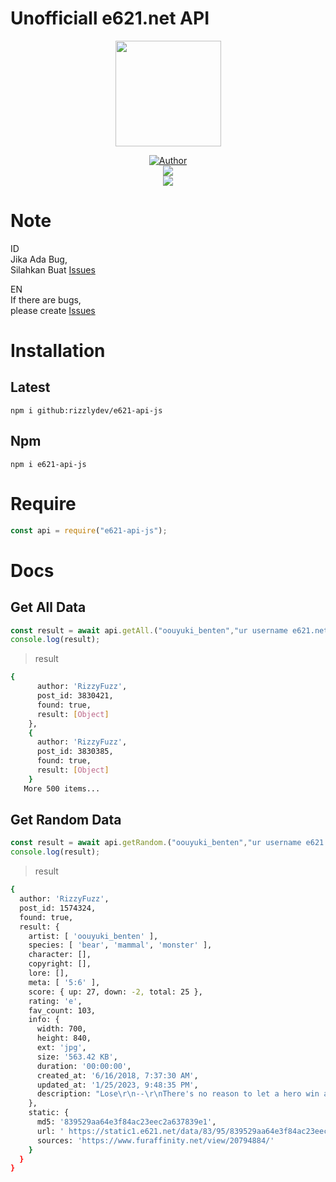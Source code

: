 # Unofficiall e621.net API
<p align="center">
<a target="_blank" href="https://github.com/rizzlydev"><img src="https://avatars.githubusercontent.com/rizzlydev?s=400" alt="" width="169" /></a>
</p>
<p align="center">
<a target="_blank" href="https://github.com/rizzlydev"><img title="Author" src="https://img.shields.io/badge/Author-RizzFuzz-red.svg?style=for-the-badge&logo=github" /></a>
<br>
<a target="_blank" href="//npmjs.com/e621-api-js"><img src="https://img.shields.io/npm/dw/e621-api-js?color=yellow&label=Downloads&logo=npm&style=flat"></a>
<br>
<a target="_blank" href="https://www.npmjs.com/package/e621-api-js?activeTab=versions"><img src="https://img.shields.io/npm/v/e621-api-js?color=green&label=version&logo=npm&style=social"></a>
</p>

# Note

ID<br>
Jika Ada Bug,<br>
Silahkan Buat [Issues](https://github.com/rizzlydev/e621-api-js/issues/new)

EN<br>
If there are bugs,<br>
please create [Issues](https://github.com/rizzlydev/e621-api-js/issues/new)

# Installation

## Latest

`npm i github:rizzlydev/e621-api-js`

## Npm

`npm i e621-api-js`

# Require

```js
const api = require("e621-api-js");
```

# Docs

## Get All Data

```js
const result = await api.getAll.("oouyuki_benten","ur username e621.net","ur apikey e621.net");
console.log(result); 
```
> result
```bash
{
      author: 'RizzyFuzz',
      post_id: 3830421,
      found: true,
      result: [Object]
    },
    {
      author: 'RizzyFuzz',
      post_id: 3830385,
      found: true,
      result: [Object]
    }
   More 500 items...

```

## Get Random Data

```js
const result = await api.getRandom.("oouyuki_benten","ur username e621.net","ur apikey e621.net");
console.log(result); 
```
> result 
```bash
{
  author: 'RizzyFuzz',
  post_id: 1574324,
  found: true,
  result: {
    artist: [ 'oouyuki_benten' ],
    species: [ 'bear', 'mammal', 'monster' ],
    character: [],
    copyright: [],
    lore: [],
    meta: [ '5:6' ],
    score: { up: 27, down: -2, total: 25 },
    rating: 'e',
    fav_count: 103,
    info: {
      width: 700,
      height: 840,
      ext: 'jpg',
      size: '563.42 KB',
      duration: '00:00:00',
      created_at: '6/16/2018, 7:37:30 AM',
      updated_at: '1/25/2023, 9:48:35 PM',
      description: "Lose\r\n--\r\nThere's no reason to let a hero win after all ;)"
    },
    static: {
      md5: '839529aa64e3f84ac23eec2a637839e1',
      url: ' https://static1.e621.net/data/83/95/839529aa64e3f84ac23eec2a637839e1.jpg',
      sources: 'https://www.furaffinity.net/view/20794884/'
    }
  }
}

```
